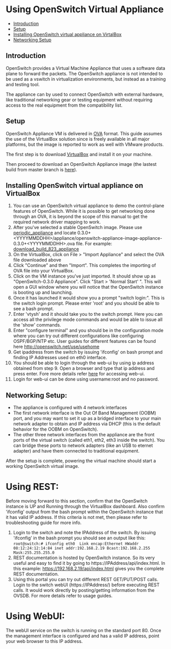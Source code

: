 # Using OpenSwitch Virtual Appliance

- [Introduction](#introduction)
- [Setup](#setup)
- [Installing OpenSwitch virtual appliance on VirtalBox](#installing-openswitch-virtual-appliance-on-virtualbox)
- [Networking Setup](#networking-setup)

## Introduction

OpenSwitch provides a Virtual Machine Appliance that uses a software data plane to forward the packets. The OpenSwitch appliance is not intended to be used as a vswitch in virtualization environments, but instead as a training and testing tool.

The appliance can by used to connect OpenSwitch with external hardware, like traditional networking gear or testing equipment without requiring access to the real equipment from the compatibility list.

## Setup

OpenSwitch Appliance VM is delivered in [OVA](https://en.wikipedia.org/wiki/Open_Virtualization_Format) format. This guide assumes the use of the VirtualBox solution since is freely available in all major platforms, but the image is reported to work as well with VMware products.

The first step is to download [VirtualBox](https://www.virtualbox.org) and install it on your machine.

Then proceed to download an OpenSwitch Appliance image (the lastest build from master branch is [here](https://archive.openswitch.net/artifacts/periodic/master/latest/appliance/)).

## Installing OpenSwitch virtual appliance on VirtualBox

   1. You can use an OpenSwitch virtual appliance to demo the control-plane features of OpenSwitch.
      While it is possible to get networking done through an OVA, it is beyond the scope of this manual to get the
      required network driver mapping to work.
   2. After you've selected a stable OpenSwitch image. Please use [periodic_appliance](https://archive.openswitch.net/artifacts/periodic/master/) and locate 0.3.0+&lt;YYYYMMDDHH&gt;/appliance/openswitch-appliance-image-appliance-0.3.0+&lt;YYYYMMDDHH&gt;.ova file. For example:  [download_build_823_appliance](https://archive.openswitch.net/artifacts/periodic/master/0.3.0+2016031100/appliance/openswitch-appliance-image-appliance-0.3.0+2016031100.ova)
   3. On the VirtualBox, click on File > "Import Appliance" and select the OVA file downloaded above
   4. Click "Continue" and then "Import". This completes the importing of OVA file into your VirtualBox.
   5. Click on the VM instance you've just imported. It should show up as "OpenSwitch-0.3.0 Appliance".
      Click "Start > 'Normal Start' ".
      This will open a GUI window where you will notice that the OpenSwitch instance is booting up and launching.
   6. Once it has launched it would show you a prompt "switch login:". This is the switch login prompt.
      Please enter 'root' and you should be able to see a bash prompt.
   7. Enter 'vtysh' and it should take you to the switch prompt. Here you can access all the privilege mode
      commands and would be able to issue all the 'show' commands.
   8. Enter "configure terminal" and you should be in the configuration mode where you can try out different
      configurations like configuring OSPF/BGP/NTP etc. User guides for different features can be found here
      http://openswitch.net/use/usehome
   9. Get ipaddress from the switch by issuing 'ifconfig' on bash prompt and finding IP Addresses used on eth0 interface.
   10. You should be able to login through the web-ui by using ip address obtained from step 9. Open a browser and type that ip address and press enter. Fore more details refer [here](/documents/user/webui_user_guide) for accessing web-ui.
   11. Login for web-ui can be done using username:root and no password.

## Networking Setup:
* The appliance is configured with 4 network interfaces
* The first network interface is the Out Of Band Management (OOBM) port, and you may want to set it up as a bridged interface to your main network adapter to obtain and IP address via DHCP (this is the default behavior for the OOBM on OpenSwitch).
* The other three network interfaces from the appliance are the front ports of the virtual switch (called eth1, eth2, eth3 inside the switch). You can bridge these ports to network adapters (like an USB to eternet adapter) and have them connected
to traditional equipment.

After the setup is complete, powering the virtual machine should start a working OpenSwitch virtual image.

Using REST:
===========

  Before moving forward to this section, confirm that the OpenSwitch instance is UP and Running through the VirtualBox dashboard. Also confirm 'ifconfig' output from the bash prompt within the OpenSwitch instance that it has valid IP address. If this criteria is not met, then please refer to troubleshooting guide for more info.
  1. Login to the switch and note the IPAddress of the switch. By issuing 'ifconfig' in the bash prompt you should see an output like this:
    ```
    root@switch:# ifconfig
    eth0  Link encap:Ethernet HWaddr 08:12:24:12:14:84
          inet addr:192.168.2.19 Bcast:192.168.2.255 Mask:255.255.255.0
    ```
  2. REST documentation is hosted by OpenSwitch instance. So its very useful and easy to find it by going to https://IPAddress/api/index.html. In this example: https://192.168.2.19/api/index.html gives you the complete REST documentation.
  3. Using this portal you can try out different REST GET/PUT/POST calls. Login to the switch webUI (https://IPAddress/) before executing REST calls. It would work directly by posting/getting information from the OVSDB. For more details refer to usage guides.

Using WebUI:
============

  The webUI service on the switch is running on the standard port 80. Once the management interface is configured and has a valid IP address, point your web browser to this IP address.
